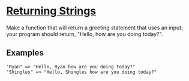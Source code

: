 # [Returning Strings](https://www.codewars.com/kata/55a70521798b14d4750000a4)

Make a function that will return a greeting statement that uses an input; your program should return, "Hello, <name> how are you doing today?".

## Examples

    "Ryan" => "Hello, Ryan how are you doing today?"
    "Shingles" => "Hello, Shingles how are you doing today?"
